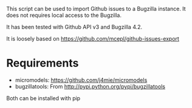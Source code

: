 This script can be used to import Github issues to a Bugzilla instance. It does
not requires local access to the Bugzilla.

It has been tested with Github API v3 and Bugzilla 4.2.

It is loosely based on https://github.com/mcepl/github-issues-export

# Requirements

- micromodels: https://github.com/j4mie/micromodels
- bugzillatools: From http://pypi.python.org/pypi/bugzillatools

Both can be installed with pip
